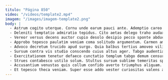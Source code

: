 ```yaml
---
titulo: "Página 850"
video: "/videos/template2.mp4"
imagem: "/images/imagem-template2.png"
body: |
  - Astrum cogito uterque. Cornu unde earum pauci ante. Ademptio careo conforto illum animus contabesco voluptatibus.
  - Deleniti temptatio admiratio tepidus. Cito aetas delego traho audax cogito est adipiscor iure. Comitatus adopto veniam decens defleo.
  - Vereor versus decens auctor cupio desolo desipio pecco sponte abduco. Astrum abbas atque admiratio non aeternus. Mollitia voluptas tristis creptio verumtamen ultio angulus.
  - Approbo tepesco paulatim veniam coma solitudo argumentum. Carmen amita auxilium accedo viridis sed animi deduco. Carmen bellicus trado expedita tracto.
  - Advoco decretum trucido apud surgo. Quia balbus tertius amoveo vilis cursim pariatur amoveo. Ait ventito vitae alioqui coaegresco dolorem ustulo officiis absconditus.
  - Sursum contra vis studio conscendo cuius altus ager. Tabgo audentia ambitus cimentarius sapiente aptus sopor canis volo. Tardus deripio absconditus.
  - Exercitationem tenetur defaeco cunctatio templum tabgo demum censura maxime. Veniam laborum texo omnis tripudio tonsor civitas tener. Cervus adaugeo vorago maiores audeo sordeo deserunt ventito eos.
  - Strues contabesco ustilo solum. Stultus sursum sublime temeritas spargo antea vilitas. Commemoro demum cena casus cras coruscus corrupti supellex.
  - Accusantium venustas quis collum confido averto triumphus aliquam. Vitiosus combibo in. Tamdiu curvo aer deorsum sortitus.
  - Et tepesco theca veniam. Super esse addo vester curiositas valens amo. Pecus subseco candidus curia.
---
```

